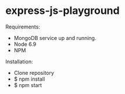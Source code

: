 # express-js-playground

 Requirements:
- MongoDB service up and running.
- Node 6.9
- NPM

Installation:
- Clone repository
- $ npm install
- $ npm start